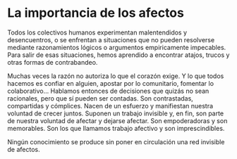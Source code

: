 # La importancia de los afectos #

Todos los colectivos humanos experimentan malentendidos y desencuentros, o se enfrentan a situaciones que no pueden resolverse mediante razonamientos lógicos o argumentos empiricamente impecables. Para salir de esas situaciones, hemos aprendido a encontrar atajos, trucos y otras formas de contrabandeo. 

Muchas veces la razón no autoriza lo que el corazón exige. Y lo que todos hacemos es confiar en alguien, apostar por lo comunitario, fomentar lo colaborativo... Hablamos entonces de decisiones que quizás no sean racionales, pero que sí pueden ser contadas. Son contrastadas, compartidas y cómplices. Nacen de un esfuerzo y manifiestan nuestra voluntad de crecer juntos. Suponen un trabajo invisible y, en fin, son parte de nuestra voluntad de afectar y dejarse afectar. Son empoderadoras y son memorables. Son los que llamamos trabajo afectivo y son imprescindibles. 

Ningún conocimiento se produce sin poner en circulación una red invisible de afectos. 

